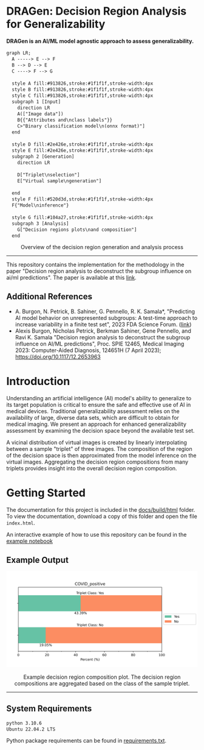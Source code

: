 # DRAGen: Decision Region Analysis for Generalizability 

**DRAGen is an AI/ML model agnostic approach to assess generalizability.**

```mermaid
graph LR;
  A -----> E --> F
  B --> D --> E
  C ----> F --> G

  style A fill:#913826,stroke:#1f1f1f,stroke-width:4px
  style B fill:#913826,stroke:#1f1f1f,stroke-width:4px
  style C fill:#913826,stroke:#1f1f1f,stroke-width:4px
  subgraph 1 [Input]
    direction LR
    A(["Image data"])
    B{{"Attributes and\nclass labels"}}
    C>"Binary classification model\n(onnx format)"]
  end

  style D fill:#2e426e,stroke:#1f1f1f,stroke-width:4px
  style E fill:#2e426e,stroke:#1f1f1f,stroke-width:4px
  subgraph 2 [Generation]
    direction LR

    D["Triplet\nselection"]
    E["Virtual sample\ngeneration"]
    
  end
  style F fill:#520d3d,stroke:#1f1f1f,stroke-width:4px
  F{"Model\ninference"}

  style G fill:#104a27,stroke:#1f1f1f,stroke-width:4px
  subgraph 3 [Analysis]
    G["Decision regions plots\nand composition"]
  end
```

<p style="text-align: center;"> Overview of the decision region generation and analysis process  </p>

---

This repository contains the implementation for the methodology in the paper "Decision region analysis to deconstruct the subgroup influence on ai/ml predictions". The paper is available at this [link](https://www.spiedigitallibrary.org/conference-proceedings-of-spie/12465/124651H/Decision-region-analysis-to-deconstruct-the-subgroup-influence-on-AI/10.1117/12.2653963.short).

## Additional References
- A. Burgon, N. Petrick, B. Sahiner, G. Pennello, R. K. Samala*, "Predicting AI model behavior on unrepresented subgroups: A test-time approach to increase variability in a finite test set", 2023 FDA Science Forum. ([link](https://www.fda.gov/science-research/fda-science-forum/predicting-ai-model-behavior-unrepresented-subgroups-test-time-approach-increase-variability-finite))
- Alexis Burgon, Nicholas Petrick, Berkman Sahiner, Gene Pennello, and Ravi K. Samala "Decision region analysis to deconstruct the subgroup influence on AI/ML predictions", Proc. SPIE 12465, Medical Imaging 2023: Computer-Aided Diagnosis, 124651H (7 April 2023); https://doi.org/10.1117/12.2653963

<!---
# Citation
To cite our work:

    A. Burgon, N. Petrick, B. Sahiner, G. Pennello, R. K. Samala, “Decision region analysis to deconstruct the subgroup influence on AI/ML predictions”, Proc. of SPIE, 12465, 124651H (2023). doi.org/10.1117/12.2653963

## Bibtex citation
```
    @inproceedings{burgon2023decision,
  title={Decision region analysis to deconstruct the subgroup influence on AI/ML predictions},
  author={Burgon, Alexis and Petrick, Nicholas and Sahiner, Berkman and Pennello, Gene and Samala, Ravi K},
  booktitle={Society of Photo-Optical Instrumentation Engineers (SPIE) Conference Series},
  volume={12465},
  pages={124651H},
  year={2023}
}
```
-->
# Introduction
Understanding an artificial intelligence (AI) model's ability to generalize to its target population is critical to ensure the safe and effective use of AI in medical devices. Traditional generalizability assessment relies on the availability of large, diverse data sets, which are difficult to obtain for medical imaging. We present an approach for enhanced generalizability assessment by examining the decision space beyond the available test set.

A vicinal distribution of virtual images is created by linearly interpolating between a sample "triplet" of three images. The composition of the region of the decision space is then approximated from the model inference on the virtual images. Aggregating the decision region compositions from many triplets provides insight into the overall decision region composition. 

# Getting Started
The documentation for this project is included in the [docs/build/html](https://github.com/DIDSR/RST_Decision_Region_Analysis/tree/main/docs/build/html) folder. To view the documentation, download a copy of this folder and open the file ``index.html``. 

An interactive example of how to use this repository can be found in the [example notebook](https://github.com/DIDSR/RST_Decision_Region_Analysis/blob/main/examples/example_implementation.ipynb)

## Example Output
![Example Output](examples/example_composition_plot.png)

<p style="text-align: center;">  Example decision region composition plot. The decision region compositions are aggregated based on the class of the sample triplet. </p>

---

## System Requirements
```
python 3.10.6
Ubuntu 22.04.2 LTS
```
Python package requirements can be found in [requirements.txt](requirements.txt).
